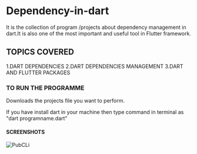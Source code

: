 # Dependency-in-dart
It is the collection of program /projects about dependency management in dart.It is also one of the most important and useful tool in Flutter framework.

## TOPICS COVERED
1.DART DEPENDENCIES
2.DART DEPENDENCIES MANAGEMENT
3.DART AND FLUTTER PACKAGES

### TO RUN THE PROGRAMME
Downloads the projects file you want to perform.

If you have install dart in your machine then type command in terminal as "dart programname.dart"

#### SCREENSHOTS
![PubCLi](https://user-images.githubusercontent.com/82046769/212871029-b532d479-14cb-4cf9-bb1c-d6e49ea3874a.png)


